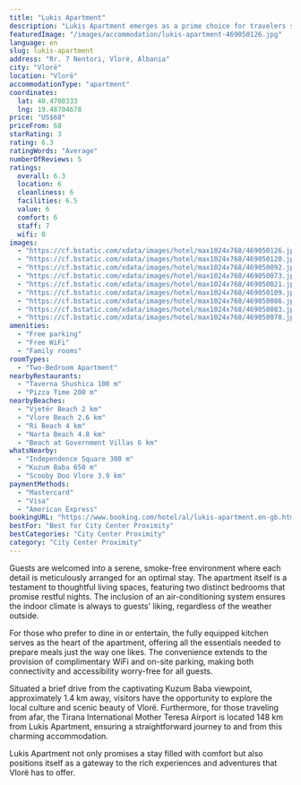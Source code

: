 ```yaml
---
title: "Lukis Apartment"
description: "Lukis Apartment emerges as a prime choice for travelers seeking comfort and convenience in the heart of Vlorë."
featuredImage: "/images/accommodation/lukis-apartment-469050126.jpg"
language: en
slug: lukis-apartment
address: "Rr. 7 Nentori, Vlorë, Albania"
city: "Vlorë"
location: "Vlorë"
accommodationType: "apartment"
coordinates:
  lat: 40.4708333
  lng: 19.48704678
price: "US$68"
priceFrom: 68
starRating: 3
rating: 6.3
ratingWords: "Average"
numberOfReviews: 5
ratings:
  overall: 6.3
  location: 6
  cleanliness: 6
  facilities: 6.5
  value: 6
  comfort: 6
  staff: 7
  wifi: 0
images:
  - "https://cf.bstatic.com/xdata/images/hotel/max1024x768/469050126.jpg?k=83da1f5068fb9771306f8f01f42a359e5bff9f170293b10c4a924192aff7a108&o=&hp=1"
  - "https://cf.bstatic.com/xdata/images/hotel/max1024x768/469050120.jpg?k=2f50b3be392b4863c1eff49bc8dffa20e391663d1dae3846e71ed32c5566b7c4&o=&hp=1"
  - "https://cf.bstatic.com/xdata/images/hotel/max1024x768/469050092.jpg?k=be60f83968ef0f3b2257741e36a32a752b6dffd9ec02fa08d054b951c87d1235&o=&hp=1"
  - "https://cf.bstatic.com/xdata/images/hotel/max1024x768/469050073.jpg?k=50b6832b6c7bd24801627c7c03806aacb36a047d0673b5164cdd380fece138e4&o=&hp=1"
  - "https://cf.bstatic.com/xdata/images/hotel/max1024x768/469050021.jpg?k=486229c2283da83a0a2572196a72e3e971a44da5f8b21f84409e57e0d0ea97b8&o=&hp=1"
  - "https://cf.bstatic.com/xdata/images/hotel/max1024x768/469050109.jpg?k=d334265c79901a93f14c94b5b274e842d049dd3ddd222d41bd3bfc26aee404ce&o=&hp=1"
  - "https://cf.bstatic.com/xdata/images/hotel/max1024x768/469050086.jpg?k=4124f44aab5736120e97a114787abd3f4676c4f2a5fa4a9de487a1922a04f780&o=&hp=1"
  - "https://cf.bstatic.com/xdata/images/hotel/max1024x768/469050083.jpg?k=34460aab7c98aac57dc2907e1dc13e28d25eaf48d23411cd75effb6bb1466bd2&o=&hp=1"
  - "https://cf.bstatic.com/xdata/images/hotel/max1024x768/469050078.jpg?k=49d5a3088a2ceaa0f59786458a9019b20d8212f39ecc8314cd2750e70e59816c&o=&hp=1"
amenities:
  - "Free parking"
  - "Free WiFi"
  - "Family rooms"
roomTypes:
  - "Two-Bedroom Apartment"
nearbyRestaurants:
  - "Taverna Shushica 100 m"
  - "Pizza Time 200 m"
nearbyBeaches:
  - "Vjetër Beach 2 km"
  - "Vlore Beach 2.6 km"
  - "Ri Beach 4 km"
  - "Narta Beach 4.8 km"
  - "Beach at Government Villas 6 km"
whatsNearby:
  - "Independence Square 300 m"
  - "Kuzum Baba 650 m"
  - "Scooby Doo Vlore 3.9 km"
paymentMethods:
  - "Mastercard"
  - "Visa"
  - "American Express"
bookingURL: "https://www.booking.com/hotel/al/lukis-apartment.en-gb.html?aid=8035640"
bestFor: "Best for City Center Proximity"
bestCategories: "City Center Proximity"
category: "City Center Proximity"
---
```


Guests are welcomed into a serene, smoke-free environment where each detail is meticulously arranged for an optimal stay. The apartment itself is a testament to thoughtful living spaces, featuring two distinct bedrooms that promise restful nights. The inclusion of an air-conditioning system ensures the indoor climate is always to guests' liking, regardless of the weather outside.

For those who prefer to dine in or entertain, the fully equipped kitchen serves as the heart of the apartment, offering all the essentials needed to prepare meals just the way one likes. The convenience extends to the provision of complimentary WiFi and on-site parking, making both connectivity and accessibility worry-free for all guests.

Situated a brief drive from the captivating Kuzum Baba viewpoint, approximately 1.4 km away, visitors have the opportunity to explore the local culture and scenic beauty of Vlorë. Furthermore, for those traveling from afar, the Tirana International Mother Teresa Airport is located 148 km from Lukis Apartment, ensuring a straightforward journey to and from this charming accommodation.

Lukis Apartment not only promises a stay filled with comfort but also positions itself as a gateway to the rich experiences and adventures that Vlorë has to offer.